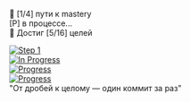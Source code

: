 🌱 [1/4] пути к mastery  
   [P] в процессе...  
🚀 Достиг [5/16] целей  

[![Step 1](https://rule34.xxx/counter/1.gif)]()  
[![In Progress](https://rule34.xxx/counter/3.gif)]()  
[![Progress](https://rule34.xxx/counter/9.gif)]()  
[![Progress](https://rule34.xxx/counter/6.gif)]()  
"От дробей к целому — один коммит за раз"  
